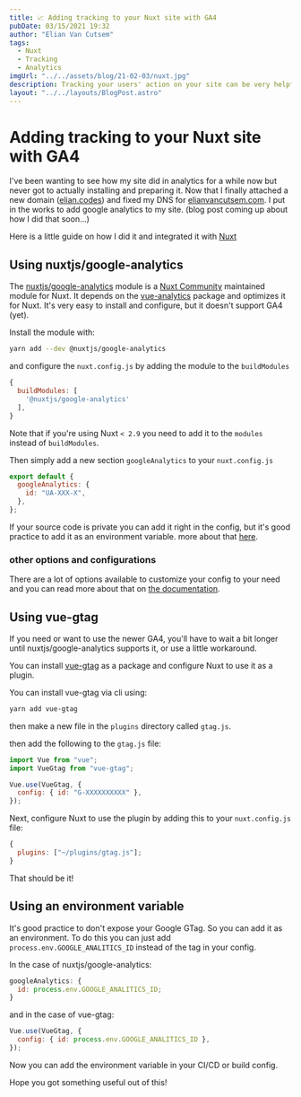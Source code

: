 ```yaml
---
title: 📈 Adding tracking to your Nuxt site with GA4
pubDate: 03/15/2021 19:32
author: "Elian Van Cutsem"
tags:
  - Nuxt
  - Tracking
  - Analytics
imgUrl: "../../assets/blog/21-02-03/nuxt.jpg"
description: Tracking your users' action on your site can be very helpful, but it isn't always as straightforward
layout: "../../layouts/BlogPost.astro"
---
```


# Adding tracking to your Nuxt site with GA4

I've been wanting to see how my site did in analytics for a while now but never got to actually installing and preparing it. Now that I finally attached a new domain ([elian.codes](https://www.elian.codes/)) and fixed my DNS for [elianvancutsem.com](https://elianvancutsem.com). I put in the works to add google analytics to my site. (blog post coming up about how I did that soon...)

Here is a little guide on how I did it and integrated it with [Nuxt](https://nuxtjs.org)

## Using nuxtjs/google-analytics

The [nuxtjs/google-analytics](https://google-analytics.nuxtjs.org/) module is a [Nuxt Community](https://github.com/nuxt-community) maintained module for Nuxt. It depends on the [vue-analytics](https://github.com/MatteoGabriele/vue-analytics) package and optimizes it for Nuxt. It's very easy to install and configure, but it doesn't support GA4 (yet).

Install the module with:

```bash
yarn add --dev @nuxtjs/google-analytics
```

and configure the `nuxt.config.js` by adding the module to the `buildModules`

```js
{
  buildModules: [
    '@nuxtjs/google-analytics'
  ],
}
```

Note that if you're using Nuxt `< 2.9` you need to add it to the `modules` instead of `buildModules`.

Then simply add a new section `googleAnalytics` to your `nuxt.config.js`

```js
export default {
  googleAnalytics: {
    id: "UA-XXX-X",
  },
};
```

If your source code is private you can add it right in the config, but it's good practice to add it as an environment variable. more about that [here](#using-an-environment-variable).

### other options and configurations

There are a lot of options available to customize your config to your need and you can read more about that on [the documentation](https://google-analytics.nuxtjs.org/options/).

## Using vue-gtag

If you need or want to use the newer GA4, you'll have to wait a bit longer until nuxtjs/google-analytics supports it, or use a little workaround.

You can install [vue-gtag](https://www.npmjs.com/package/vue-gtag) as a package and configure Nuxt to use it as a plugin.

You can install vue-gtag via cli using:

```bash
yarn add vue-gtag
```

then make a new file in the `plugins` directory called `gtag.js`.

then add the following to the `gtag.js` file:

```js
import Vue from "vue";
import VueGtag from "vue-gtag";

Vue.use(VueGtag, {
  config: { id: "G-XXXXXXXXXX" },
});
```

Next, configure Nuxt to use the plugin by adding this to your `nuxt.config.js` file:

```js
{
  plugins: ["~/plugins/gtag.js"];
}
```

That should be it!

## Using an environment variable

It's good practice to don't expose your Google GTag. So you can add it as an environment. To do this you can just add `process.env.GOOGLE_ANALITICS_ID` instead of the tag in your config.

In the case of nuxtjs/google-analytics:

```js
googleAnalytics: {
  id: process.env.GOOGLE_ANALITICS_ID;
}
```

and in the case of vue-gtag:

```js
Vue.use(VueGtag, {
  config: { id: process.env.GOOGLE_ANALITICS_ID },
});
```

Now you can add the environment variable in your CI/CD or build config.

Hope you got something useful out of this!
